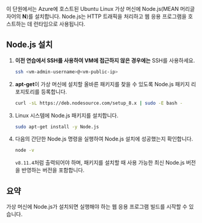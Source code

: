 이 단원에서는 Azure에 호스트된 Ubuntu Linux 가상 머신에 Node.js(MEAN 머리글자어의 **N**)를 설치합니다. Node.js는 HTTP 트래픽을 처리하고 웹 응용 프로그램을 호스트하는 데 런타임으로 사용됩니다.

## <a name="install-nodejs"></a>Node.js 설치

1. **이전 연습에서 SSH를 사용하여 VM에 접근하지 않은 경우에는** SSH를 사용하세요.

    ```bash
    ssh <vm-admin-username>@<vm-public-ip>
    ```

1. **apt-get**이 가상 머신에 설치할 올바른 패키지를 찾을 수 있도록 Node.js 패키지 리포지토리를 등록합니다.

    ```bash
    curl -sL https://deb.nodesource.com/setup_8.x | sudo -E bash -
    ```

1. Linux 시스템에 Node.js 패키지를 설치합니다.

    ```bash
    sudo apt-get install -y Node.js
    ```

1. 다음의 간단한 Node.js 명령을 실행하여 Node.js 설치에 성공했는지 확인합니다.

    ```bash
    node -v
    ```

    `v8.11.4`처럼 출력되어야 하며, 패키지를 설치할 때 사용 가능한 최신 Node.js 버전을 반영하는 버전을 포함합니다.

## <a name="summary"></a>요약

가상 머신에 Node.js가 설치되면 실행해야 하는 웹 응용 프로그램 빌드를 시작할 수 있습니다.